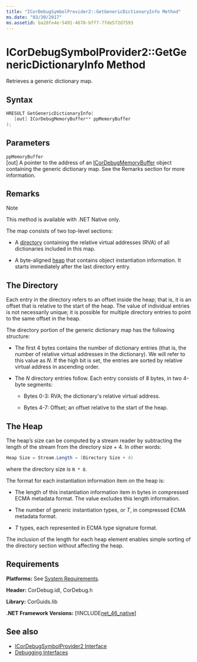 ```yaml
---
title: "ICorDebugSymbolProvider2::GetGenericDictionaryInfo Method"
ms.date: "03/30/2017"
ms.assetid: ba28fe4e-5491-4670-bff7-7fde572d7593
---
```

# ICorDebugSymbolProvider2::GetGenericDictionaryInfo Method

Retrieves a generic dictionary map.

## Syntax

```cpp
HRESULT GetGenericDictionaryInfo(
   [out] ICorDebugMemoryBuffer** ppMemoryBuffer
);
```

## Parameters

`ppMemoryBuffer`\
[out] A pointer to the address of an [ICorDebugMemoryBuffer](icordebugmemorybuffer-interface.md) object containing the generic dictionary map. See the Remarks section for more information.

## Remarks

> [!NOTE]
> This method is available with .NET Native only.

The map consists of two top-level sections:

- A [directory](#Directory) containing the relative virtual addresses (RVA) of all dictionaries included in this map.

- A byte-aligned [heap](#Heap) that contains object instantiation information. It starts immediately after the last directory entry.

<a name="Directory"></a>

## The Directory

Each entry in the directory refers to an offset inside the heap; that is, it is an offset that is relative to the start of the heap. The value of individual entries is not necessarily unique; it is possible for multiple directory entries to point to the same offset in the heap.

The directory portion of the generic dictionary map has the following structure:

- The first 4 bytes contains the number of dictionary entries (that is, the number of relative virtual addresses in the dictionary). We will refer to this value as *N*. If the high bit is set, the entries are sorted by relative virtual address in ascending order.

- The *N* directory entries follow. Each entry consists of 8 bytes, in two 4-byte segments:

  - Bytes 0-3: RVA; the dictionary's relative virtual address.

  - Bytes 4-7: Offset; an offset relative to the start of the heap.

<a name="Heap"></a>

## The Heap

The heap’s size can be computed by a stream reader by subtracting the length of the stream from the directory size + 4. In other words:

```csharp
Heap Size = Stream.Length – (Directory Size + 4)
```

where the directory size is `N * 8`.

The format for each instantiation information item on the heap is:

- The length of this instantiation information item in bytes in compressed ECMA metadata format. The value excludes this length information.

- The number of generic instantiation types, or *T*, in compressed ECMA metadata format.

- *T* types, each represented in ECMA type signature format.

The inclusion of the length for each heap element enables simple sorting of the directory section without affecting the heap.

## Requirements

**Platforms:** See [System Requirements](../../get-started/system-requirements.md).

**Header:** CorDebug.idl, CorDebug.h

**Library:** CorGuids.lib

**.NET Framework Versions:** [!INCLUDE[net_46_native](../../../../includes/net-46-native-md.md)]

## See also

- [ICorDebugSymbolProvider2 Interface](icordebugsymbolprovider2-interface.md)
- [Debugging Interfaces](debugging-interfaces.md)
